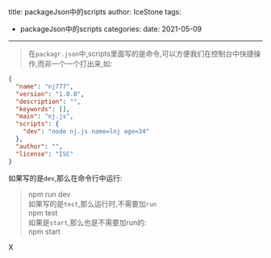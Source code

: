 title: packageJson中的scripts
author: IceStone 
tags: 
  - packageJson中的scripts
categories: 
date: 2021-05-09
---
> 在`packagr.json`中,scripts里面写的是命令,可以方便我们在控制台中快捷操作,而非一个一个打出来,如:  
```json
{
  "name": "nj777",
  "version": "1.0.0",
  "description": "",
  "keywords": [],
  "main": "nj.js",
  "scripts": {
    "dev": "node nj.js name=lnj age=34"
  },
  "author": "",
  "license": "ISC"
}
```
如果写的是`dev`,那么在命令行中运行:
> npm run dev   
如果写的是`test`,那么运行时,不需要加`run`  
> npm test  
如果是`start`,那么也是不需要加run的:  
>  npm start











X